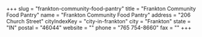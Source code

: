 +++
slug = "frankton-community-food-pantry"
title = "Frankton Community Food Pantry"
name = "Frankton Community Food Pantry"
address = "206 Church Street"
cityIndexKey = "city-in-frankton"
city = "Frankton"
state = "IN"
postal = "46044"
website = ""
phone = "765 754-8660"
fax = ""
+++

